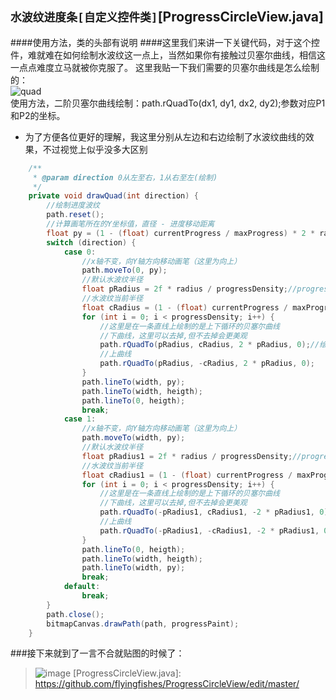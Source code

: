 ## `水波纹进度条[自定义控件类]`[ProgressCircleView.java]
####使用方法，类的头部有说明
####这里我们来讲一下关键代码，对于这个控件，难就难在如何绘制水波纹这一点上，当然如果你有接触过贝塞尔曲线，相信这一点点难度立马就被你克服了。
这里我贴一下我们需要的贝塞尔曲线是怎么绘制的：<br>
![quad](http://mmbiz.qpic.cn/mmbiz_gif/FoiciaVBBCfia5rMBozTalqKT1lsnIyfCg3V8KiaqickvgicB1Bz7I3rxVQzCq3zoNOaYR5kPFicWS2FH1B4LkwO5WC0w/0?wx_fmt=gif&tp=webp&wxfrom=5&wx_lazy=1)<br>
使用方法，二阶贝塞尔曲线绘制：path.rQuadTo(dx1, dy1, dx2, dy2);参数对应P1和P2的坐标。
* 为了方便各位更好的理解，我这里分别从左边和右边绘制了水波纹曲线的效果，不过视觉上似乎没多大区别
```java
    /**
     * @param direction 0从左至右，1从右至左(绘制)
     */
    private void drawQuad(int direction) {
        //绘制进度波纹
        path.reset();
        //计算画笔所在的Y坐标值，直径 - 进度移动距离
        float py = (1 - (float) currentProgress / maxProgress) * 2 * radius;
        switch (direction) {
            case 0:
                //x轴不变，向Y轴方向移动画笔（这里为向上）
                path.moveTo(0, py);
                //默认水波纹半径
                float pRadius = 2f * radius / progressDensity;//progressDensity为水波纹的密度
                //水波纹当前半径
                float cRadius = (1 - (float) currentProgress / maxProgress) * pRadius;
                for (int i = 0; i < progressDensity; i++) {
                    //这里是在一条直线上绘制的是上下循环的贝塞尔曲线
                    //下曲线，这里可以去掉,但不去掉会更美观
                    path.rQuadTo(pRadius, cRadius, 2 * pRadius, 0);//绘制贝塞尔曲线，每次绘制相对上一条的位置开始
                    //上曲线
                    path.rQuadTo(pRadius, -cRadius, 2 * pRadius, 0);
                }
                path.lineTo(width, py);
                path.lineTo(width, heigth);
                path.lineTo(0, heigth);
                break;
            case 1:
                //x轴不变，向Y轴方向移动画笔（这里为向上）
                path.moveTo(width, py);
                //默认水波纹半径
                float pRadius1 = 2f * radius / progressDensity;//progressDensity为水波纹的密度
                //水波纹当前半径
                float cRadius1 = (1 - (float) currentProgress / maxProgress) * pRadius1;
                for (int i = 0; i < progressDensity; i++) {
                    //这里是在一条直线上绘制的是上下循环的贝塞尔曲线
                    //下曲线，这里可以去掉,但不去掉会更美观
                    path.rQuadTo(-pRadius1, cRadius1, -2 * pRadius1, 0);//绘制贝塞尔曲线，每次绘制相对上一条的位置开始
                    //上曲线
                    path.rQuadTo(-pRadius1, -cRadius1, -2 * pRadius1, 0);
                }
                path.lineTo(0, heigth);
                path.lineTo(width, heigth);
                path.lineTo(width, py);
                break;
            default:
                break;
        }
        path.close();
        bitmapCanvas.drawPath(path, progressPaint);
    }
```
###接下来就到了一言不合就贴图的时候了：
> ![image](http://img.blog.csdn.net/20161007141851251?watermark/2/text/aHR0cDovL2Jsb2cuY3Nkbi5uZXQv/font/5a6L5L2T/fontsize/400/fill/I0JBQkFCMA==/dissolve/70/gravity/Center)
[ProgressCircleView.java]: https://github.com/flyingfishes/ProgressCircleView/edit/master/



